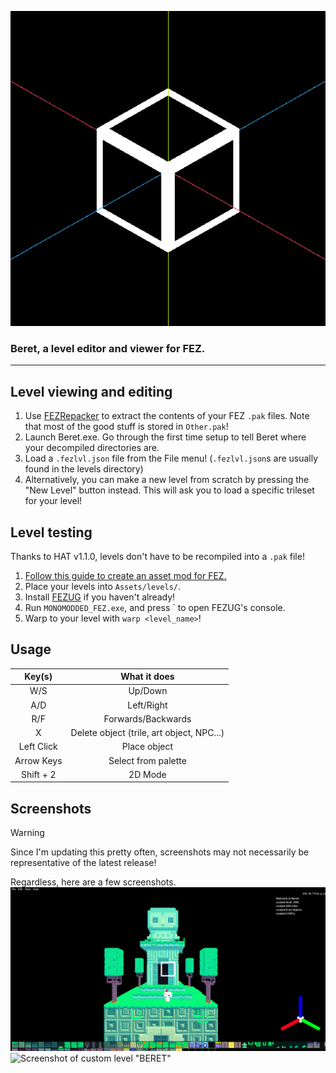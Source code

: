 <p align="center">
  <img src="https://github.com/edinosma/Beret/blob/master/beret_logo.png?raw=true" />
</p>

### Beret, a level editor and viewer for FEZ.
---
Level viewing and editing
---
1. Use [FEZRepacker](https://github.com/FEZModding/FEZRepacker) to extract the contents of your FEZ `.pak` files. Note that most of the good stuff is stored in `Other.pak`!
2. Launch Beret.exe. Go through the first time setup to tell Beret where your decompiled directories are.
3. Load a `.fezlvl.json` file from the File menu! (`.fezlvl.json`s are usually found in the levels directory)
4. Alternatively, you can make a new level from scratch by pressing the "New Level" button instead. This will ask you to load a specific trileset for your level!

Level testing
---
Thanks to HAT v1.1.0, levels don't have to be recompiled into a `.pak` file!

1. [Follow this guide to create an asset mod for FEZ.](https://github.com/FEZModding/HAT/blob/main/Docs/createmods.md)
2. Place your levels into `Assets/levels/`.
3. Install [FEZUG](https://github.com/FEZModding/FEZUG) if you haven't already!
4. Run `MONOMODDED_FEZ.exe`, and press ` to open FEZUG's console.
5. Warp to your level with `warp <level_name>`!

Usage
---
|Key(s)|What it does|
|:---:|:---:|
|W/S|Up/Down|
|A/D|Left/Right|
|R/F|Forwards/Backwards|
|X|Delete object (trile, art object, NPC...)|
|Left Click|Place object|
|Arrow Keys|Select from palette|
|Shift + 2| 2D Mode|

Screenshots
---
> [!WARNING]
> Since I'm updating this pretty often, screenshots may not necessarily be representative of the latest release!

Regardless, here are a few screenshots.
![Screenshot of level "OWL"](https://github.com/edinosma/Beret/blob/master/github/beret_screenshot.png?raw=true)
![Screenshot of custom level "BERET"](https://github.com/edintomato2/Beret/blob/master/github/beret_logo_wall.png?raw=true)
